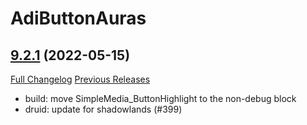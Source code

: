 # AdiButtonAuras

## [9.2.1](https://github.com/AdiAddons/AdiButtonAuras/tree/9.2.1) (2022-05-15)
[Full Changelog](https://github.com/AdiAddons/AdiButtonAuras/compare/9.2.0...9.2.1) [Previous Releases](https://github.com/AdiAddons/AdiButtonAuras/releases)

- build: move SimpleMedia\_ButtonHighlight to the non-debug block  
- druid: update for shadowlands (#399)  

